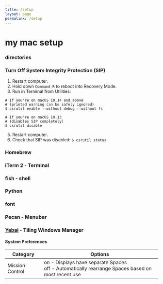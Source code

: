 ```yaml
---
title: /setup
layout: page
permalink: /setup
---
```


# my mac setup

### directories

### Turn Off System Integrity Protection (SIP)
1. Restart computer.
2. Hold down `Command-R` to reboot into Recovery Mode.
3. Run in Terminal from Utilities: 
```
# If you're on macOS 10.14 and above
# (printed warning can be safely ignored)
$ csrutil enable --without debug --without fs

# If you're on macOS 10.13
# (disables SIP completely)
$ csrutil disable
```
5. Restart computer.
6. Check that SIP was disabled: `$ csrutil status`

### Homebrew

### iTerm 2 - Terminal

### fish - shell

### Python

### font

### Pecan - Menubar

### [Yabai](https://github.com/koekeishiya/yabai) - Tiling Windows Manager

#### System Preferences
| Category | Options |
| -------- | ------- |
| Mission Control  | on - Displays have separate Spaces </br> off - Automatically rearrange Spaces based on most recent use |
